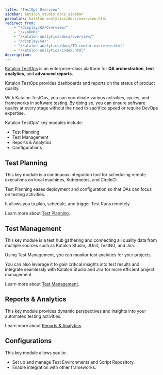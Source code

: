 ```yaml
---
title: "TestOps Overview" 
sidebar: katalon_studio_docs_sidebar
permalink: katalon-analytics/docs/overview.html 
redirect_from:
    - "/display/KA/Overview/"
    - "/x/6RHR/"
    - "/katalon-analytics/docs/overview/"
    - "/display/KA/"
    - "/katalon-analytics/docs/TO-center-overview.html"
    - "/katalon-analytics/index.html"
description: 
---
```


[Katalon TestOps](https://testops.katalon.io/home) is an enterprise-class platform for **QA orchestration**, **test analytics**, and **advanced reports**.

Katalon TestOps provides dashboards and reports on the status of product quality.

With Katalon TestOps, you can coordinate various activities, cycles, and frameworks in software testing. By doing so, you can ensure software quality at every stage without the need to sacrifice speed or require DevOps expertise.

Katalon TestOps' key modules include:
* Test Planning
* Test Management
* Reports & Analytics
* Configurations

## Test Planning

This key module is a continuous integration tool for scheduling remote executions on local machines, Kubernetes, and CircleCI.

Test Planning eases deployment and configuration so that QAs can focus on testing activities.

It allows you to plan, schedule, and trigger Test Runs remotely.

Learn more about [Test Planning](https://docs.katalon.com/katalon-analytics/docs/kt-remote-execution.html).

## Test Management

This key module is a test hub gathering and connecting all quality data from multiple sources such as Katalon Studio, JUnit, TestNG, and Jira.

Using Test Management, you can monitor test analytics for your projects.

You can also leverage it to gain critical insights into test results and integrate seamlessly with Katalon Studio and Jira for more efficient project management. 

Learn more about [Test Management](https://docs.katalon.com/katalon-analytics/docs/compare-test-results.html).

## Reports & Analytics

This key module provides dynamic perspectives and insights into your automated testing activities. 

Learn more about [Reports & Analytics](https://docs.katalon.com/katalon-analytics/docs/view-reports-overview.html).

## Configurations

This key module allows you to:

* Set up and manage Test Environments and Script Repository.
* Enable integration with other frameworks.
